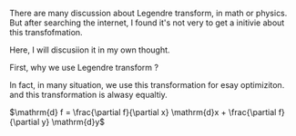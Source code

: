 There are many discussion about Legendre transform, in math or physics. But after searching the internet, I found it's not very to get a initivie about this transfofmation.

Here, I will discusiion it in my own thought.

First, why we use Legendre transform ?

In fact, in many situation, we use this transformation for esay optimiziton. and this transformation is alwasy equaltiy.


$\mathrm{d} f = \frac{\partial f}{\partial x} \mathrm{d}x + \frac{\partial f}{\partial y} \mathrm{d}y$
